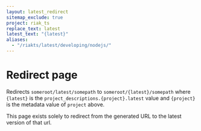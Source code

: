 ```yaml
---
layout: latest_redirect
sitemap_exclude: true
project: riak_ts
replace_text: latest
latest_text: "{latest}"
aliases:
  - "/riakts/latest/developing/nodejs/"
---
```


# Redirect page

Redirects `someroot/latest/somepath` to `someroot/{latest}/somepath`
where `{latest}` is the `project_descriptions.{project}.latest` value
and `{project}` is the metadata value of `project` above.

This page exists solely to redirect from the generated URL to the latest version of
that url.
